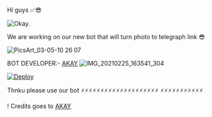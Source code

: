 Hi guys ✅😎

![Okay.](https://telegra.ph/file/b171ce00c48240ae602ca.jpg)


We are working on our new bot that will turn photo to telegraph link 😎


![PicsArt_03-05-10 26 07](https://telegra.ph/file/704e03fa1216d5b6c6cbc.jpg)

BOT DEVELOPER:- [AKAY](https://t.me/AKBORANA1)
![IMG_20210225_163541_304](https://telegra.ph/file/b171ce00c48240ae602ca.jpg)


[![Deploy](https://www.herokucdn.com/deploy/button.svg)](https://heroku.com/deploy?template=https://github.com/akborana/RAVAN-TELEGRAPH)


Thnku please use our bot 
⚡⚡⚡⚡⚡⚡⚡⚡⚡⚡⚡⚡⚡⚡⚡⚡⚡⚡⚡⚡
⚡⚡⚡⚡⚡⚡⚡⚡⚡⚡⚡

! Credits goes to [AKAY](https://t.me/AKBORANA1)
